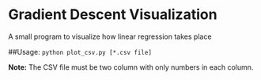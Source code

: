 # Gradient Descent Visualization

A small program to visualize how linear regression takes place

##Usage:
`python plot_csv.py [*.csv file]`

**Note:** The CSV file must be two column with only numbers in each column. 